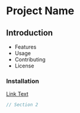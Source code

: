 # Project Name
## Introduction
- Features
- Usage
- Contributing
- License
### Installation
<a name="your-anchor"></a>
[Link Text](https://example.com)
```csharp
// Section 2
``` 